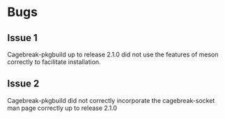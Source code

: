# Bugs

## Issue 1

Cagebreak-pkgbuild up to release 2.1.0 did not use the features of meson correctly
to facilitate installation.

## Issue 2

Cagebreak-pkgbuild did not correctly incorporate the cagebreak-socket man page
correctly up to release 2.1.0
